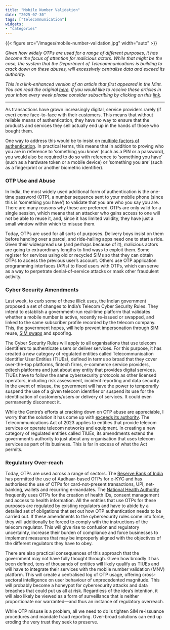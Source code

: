 ```yaml
---
title: "Mobile Number Validation"
date: "2025-07-30"
tags: ["telecommunication"]
widgets: 
- "categories"
---
```


{{< figure src="/images/mobile-number-validation.jpg" width="auto" >}}

_Given how widely OTPs are used for a range of different purposes, it has become the focus of attention for malicious actors. While that might be the case, the system that the Department of Telecommunications is building to crack down on these abuses, will excessively centralise data and exceed its authority._

<!--more-->
_This is a link-enhanced version of an article that first appeared in the Mint. You can read the original [here](https://www.livemint.com/opinion/online-views/otp-authentication-telecom-cybersecurity-sim-swap-fraud-aadhaar-ekyc-digital-identity-verification-upi-compliance-govern-11753711101612.html). If you would like to receive these articles in your inbox every week please consider subscribing by clicking on this [link](https://paragraph.xyz/@exmachina)._

---

As transactions have grown increasingly digital, service providers rarely (if ever) come face-to-face with their customers. This means that without reliable means of authentication, they have no way to ensure that the products and services they sell actually end up in the hands of those who bought them.

One way to address this would be to insist on [multiple factors of authentication](https://www.onelogin.com/learn/what-is-mfa). In practical terms, this means that in addition to proving who you are in reference to ‘something you know’ (such as a PIN or a password), you would also be required to do so with reference to ‘something you have’ (such as a hardware token or a mobile device) or ‘something you are’ (such as a fingerprint or another biometric identifier).

### OTP Use and Abuse

In India, the most widely used additional form of authentication is the one-time password (OTP), a number sequence sent to your mobile phone (since this is ‘something you have’) to validate that you are who you say you are. There are many reasons why these are preferred. OTPs are only valid for a single session, which means that an attacker who gains access to one will not be able to reuse it, and, since it has limited validity, they have just a small window within which to misuse them.

Today, OTPs are used for all sorts of purposes. Delivery boys insist on them before handing over a parcel, and ride-hailing apps need one to start a ride. Given their widespread use (and perhaps because of it), malicious actors are going to extraordinary lengths to find ways to exploit them. Some register for services using old or recycled SIMs so that they can obtain OTPs to access the previous user’s account. Others use OTP application programming interfaces (APIs) to flood users with OTPs, which can serve as a way to perpetrate denial-of-service attacks or mask other fraudulent activity.

### Cyber Security Amendments

Last week, to curb some of these illicit uses, the Indian government proposed a set of changes to India’s Telecom Cyber Security Rules. They intend to establish a government-run real-time platform that validates whether a mobile number is active, recently re-issued or swapped, and linked to the same subscriber profile recorded by the telecom company. This, the government hopes, will help prevent impersonation through SIM reuse, [SIM swaps](https://www.hindustantimes.com/cities/noida-news/noida-man-loses-15-5-lakh-in-sim-swap-fraud-police-launch-probe-101753816494218.html) and spoofing.

The Cyber Security Rules will apply to all organisations that use telecom identifiers to authenticate users or deliver services. For this purpose, it has created a new category of regulated entities called Telecommunication Identifier User Entities (TIUEs), defined in terms so broad that they cover over-the-top platforms, fintech firms, e-commerce service providers, edtech platforms and just about any entity that provides digital services. TIUEs have to follow the same cybersecurity protocols as other licensed operators, including risk assessment, incident reporting and data security. In the event of misuse, the government will have the power to temporarily suspend the use of a given telecom identifier or suspend its use for the identification of customers/users or delivery of services. It could even permanently disconnect it.

While the Centre’s efforts at cracking down on OTP abuse are appreciable, I worry that the solution it has come up with [exceeds its authority](https://www.moneycontrol.com/news/business/digital-industry-slams-telecom-cybersecurity-rules-for-overreach-cost-burden-and-privacy-risks-13349885.html). The Telecommunications Act of 2023 applies to entities that provide telecom services or operate telecom networks and equipment. In creating a new category of regulated entities called TIUEs, its amendments extend the government’s authority to just about any organisation that uses telecom services as part of its business. This is far in excess of what the Act permits.

### Regulatory Over-reach

Today, OTPs are used across a range of sectors. The [Reserve Bank of India](https://img1.digitallocker.gov.in/circulars/RBI_master_circular_on_eKYC_09.01.2020.PDF) has permitted the use of Aadhaar-based OTPs for e-KYC and has authorised the use of OTPs for card-not-present transactions, UPI, net-banking, wallets and recurring e-mandates. The [National Health Authority](https://abdm.gov.in:8081/uploads/ABDM_Building_Blocks_v8_3_External_Version_eabbc5c0f3_4_a96f40c645_5716a684de_b344369144.pdf) frequently uses OTPs for the creation of health IDs, consent management and access to health information. All the entities that use OTPs for these purposes are regulated by existing regulators and have to abide by a detailed set of obligations that set out how OTP authentication needs to be carried out. If these amendments to the cybersecurity rules come into force, they will additionally be forced to comply with the instructions of the telecom regulator. This will give rise to confusion and regulatory uncertainty, increase their burden of compliance and force businesses to implement measures that may be improperly aligned with the objectives of the different regulators they have to obey.

There are also practical consequences of this approach that the government may not have fully thought through. Given how broadly it has been defined, tens of thousands of entities will likely qualify as TIUEs and will have to integrate their services with the mobile number validation (MNV) platform. This will create a centralised log of OTP usage, offering cross-sectoral intelligence on user behaviour of unprecedented magnitude. This will probably become a honeypot for cybersecurity attacks and data breaches that could put us all at risk. Regardless of the idea’s intention, it will also likely be viewed as a form of surveillance that is neither proportionate nor warranted—and thus an instance of regulatory overreach.

While OTP misuse is a problem, all we need to do is tighten SIM re-issuance procedures and mandate fraud reporting. Over-broad solutions can end up eroding the very trust they seek to preserve.